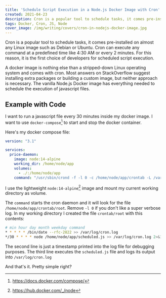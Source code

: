 ```yaml
---
title: 'Schedule Script Execution in a Node.js Docker Image with Cron'
created: 2021-04-23
description: Cron is a popular tool to schedule tasks, it comes pre-installed on almost any Linux image such as Debian or Ubuntu. Most answers on StackOverflow suggest installing extra packages or building a custom image, but neither approach is necessary. The vanilla Node.js Docker image has everything needed to schedule the execution of javascript files.
tags: Docker, Cron, JS, Node
cover_image: /img/writing/covers/cron-in-nodejs-docker-image.jpg
---
```


Cron is a popular tool to schedule tasks, it comes pre-installed on almost any Linux image such as Debian or Ubuntu. Cron can execute any command at a predefined time like 4:30 AM or every 2 minutes. For this reason, it is the first choice of developers for scheduled script execution.

A docker image is nothing else than a stripped-down Linux operating system and comes with cron. Most answers on StackOverflow suggest installing extra packages or building a custom image, but neither approach is necessary. The vanilla Node.js Docker image has everything needed to schedule the execution of javascript files.

## Example with Code

I want to run a javascript file every 30 minutes inside my docker image. I want to use `docker-compose`[^1] to start and stop the docker container.

Here's my docker compose file:

```yaml
version: "3.1"

services:
  price-daemon:
    image: node:14-alpine
    working_dir: /home/node/app
    volumes:
      - ./:/home/node/app
    command: "/usr/sbin/crond -f -l 0 -c /home/node/app/crontab -L /var/log/cron.log"
```

I use the lightweight `node:14-alpine`[^2] image and mount my current working directory as volume.

The `command` starts the cron daemon and it will look for the file `/home/node/app/crontab/root`. Remove `-l 0` if you don't like a super verbose log. In my working directory I created the file `crontab/root` with this contents:

```bash
# min hour day month weekday command
* * * * * /bin/date --rfc-2822 >> /var/log/cron.log
*/30 * * * * node /home/node/app/scheduled.js >> /var/log/cron.log 2>&1
```

The second line is just a timestamp printed into the log file for debugging purposes. The third line executes the `scheduled.js` file and logs its output into `/var/log/cron.log`

And that's it. Pretty simple right?

[^1]: https://docs.docker.com/compose/
[^2]: https://hub.docker.com/_/node
